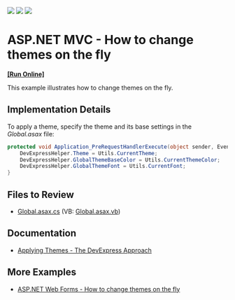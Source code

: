 <!-- default badges list -->
![](https://img.shields.io/endpoint?url=https://codecentral.devexpress.com/api/v1/VersionRange/128566145/16.2.3%2B)
[![](https://img.shields.io/badge/Open_in_DevExpress_Support_Center-FF7200?style=flat-square&logo=DevExpress&logoColor=white)](https://supportcenter.devexpress.com/ticket/details/E3825)
[![](https://img.shields.io/badge/📖_How_to_use_DevExpress_Examples-e9f6fc?style=flat-square)](https://docs.devexpress.com/GeneralInformation/403183)
<!-- default badges end -->
# ASP.NET MVC - How to change themes on the fly
<!-- run online -->
**[[Run Online]](https://codecentral.devexpress.com/128566145/)**
<!-- run online end -->

This example illustrates how to change themes on the fly.

## Implementation Details

To apply a theme, specify the theme and its base settings in the _Global.asax_ file:

```csharp
protected void Application_PreRequestHandlerExecute(object sender, EventArgs e) {
    DevExpressHelper.Theme = Utils.CurrentTheme;
    DevExpressHelper.GlobalThemeBaseColor = Utils.CurrentThemeColor;
    DevExpressHelper.GlobalThemeFont = Utils.CurrentFont;
}
```

## Files to Review

* [Global.asax.cs](./CS/DxWebApp/Global.asax.cs) (VB: [Global.asax.vb](./VB/DxWebApp/Global.asax.vb))
  
## Documentation

* [Applying Themes - The DevExpress Approach](https://docs.devexpress.com/AspNetMvc/14805/common-features/appearance-customization-theming/applying-themes/applying-themes-the-devexpress-approach)

## More Examples

* [ASP.NET Web Forms - How to change themes on the fly](https://github.com/DevExpress-Examples/asp-net-web-forms-change-themes-on-the-fly)
